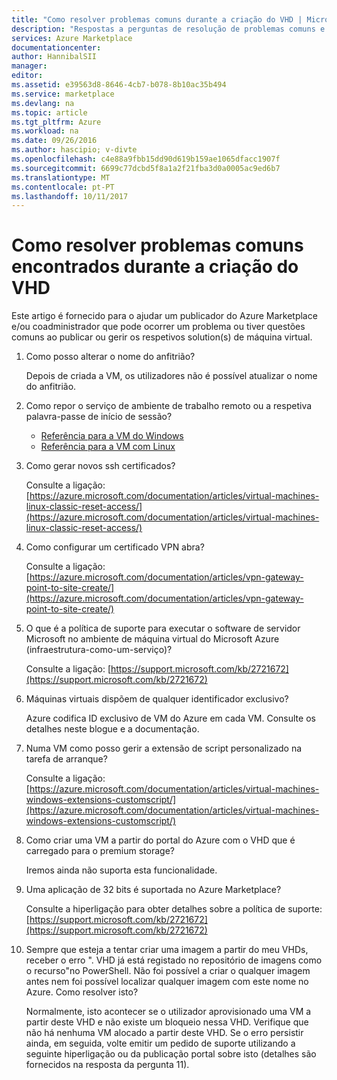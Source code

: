 ```yaml
---
title: "Como resolver problemas comuns durante a criação do VHD | Microsoft Docs"
description: "Respostas a perguntas de resolução de problemas comuns e problemas durante a criação do VHD."
services: Azure Marketplace
documentationcenter: 
author: HannibalSII
manager: 
editor: 
ms.assetid: e39563d8-8646-4cb7-b078-8b10ac35b494
ms.service: marketplace
ms.devlang: na
ms.topic: article
ms.tgt_pltfrm: Azure
ms.workload: na
ms.date: 09/26/2016
ms.author: hascipio; v-divte
ms.openlocfilehash: c4e88a9fbb15dd90d619b159ae1065dfacc1907f
ms.sourcegitcommit: 6699c77dcbd5f8a1a2f21fba3d0a0005ac9ed6b7
ms.translationtype: MT
ms.contentlocale: pt-PT
ms.lasthandoff: 10/11/2017
---
```

# <a name="how-to-troubleshoot-common-issues-encountered-during-vhd-creation"></a>Como resolver problemas comuns encontrados durante a criação do VHD
Este artigo é fornecido para o ajudar um publicador do Azure Marketplace e/ou coadministrador que pode ocorrer um problema ou tiver questões comuns ao publicar ou gerir os respetivos solution(s) de máquina virtual.

1. Como posso alterar o nome do anfitrião?
   
    Depois de criada a VM, os utilizadores não é possível atualizar o nome do anfitrião.
2. Como repor o serviço de ambiente de trabalho remoto ou a respetiva palavra-passe de início de sessão?
   
   * [Referência para a VM do Windows](https://azure.microsoft.com/documentation/articles/virtual-machines-windows-reset-rdp/)
   * [Referência para a VM com Linux](https://azure.microsoft.com/documentation/articles/virtual-machines-linux-classic-reset-access/)
3. Como gerar novos ssh certificados?
   
   Consulte a ligação: [https://azure.microsoft.com/documentation/articles/virtual-machines-linux-classic-reset-access/](https://azure.microsoft.com/documentation/articles/virtual-machines-linux-classic-reset-access/)
4. Como configurar um certificado VPN abra?
   
   Consulte a ligação: [https://azure.microsoft.com/documentation/articles/vpn-gateway-point-to-site-create/](https://azure.microsoft.com/documentation/articles/vpn-gateway-point-to-site-create/)
5. O que é a política de suporte para executar o software de servidor Microsoft no ambiente de máquina virtual do Microsoft Azure (infraestrutura-como-um-serviço)?
   
   Consulte a ligação: [https://support.microsoft.com/kb/2721672](https://support.microsoft.com/kb/2721672)
6. Máquinas virtuais dispõem de qualquer identificador exclusivo?
   
   Azure codifica ID exclusivo de VM do Azure em cada VM. Consulte os detalhes neste blogue e a documentação.
7. Numa VM como posso gerir a extensão de script personalizado na tarefa de arranque?
   
   Consulte a ligação: [https://azure.microsoft.com/documentation/articles/virtual-machines-windows-extensions-customscript/](https://azure.microsoft.com/documentation/articles/virtual-machines-windows-extensions-customscript/)
8. Como criar uma VM a partir do portal do Azure com o VHD que é carregado para o premium storage?
   
   Iremos ainda não suporta esta funcionalidade.
9. Uma aplicação de 32 bits é suportada no Azure Marketplace?
   
   Consulte a hiperligação para obter detalhes sobre a política de suporte: [https://support.microsoft.com/kb/2721672](https://support.microsoft.com/kb/2721672)
10. Sempre que esteja a tentar criar uma imagem a partir do meu VHDs, receber o erro ". VHD já está registado no repositório de imagens como o recurso"no PowerShell. Não foi possível a criar o qualquer imagem antes nem foi possível localizar qualquer imagem com este nome no Azure. Como resolver isto?
    
    Normalmente, isto acontecer se o utilizador aprovisionado uma VM a partir deste VHD e não existe um bloqueio nessa VHD. Verifique que não há nenhuma VM alocado a partir deste VHD. Se o erro persistir ainda, em seguida, volte emitir um pedido de suporte utilizando a seguinte hiperligação ou da publicação portal sobre isto (detalhes são fornecidos na resposta da pergunta 11).